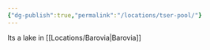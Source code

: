 ```yaml
---
{"dg-publish":true,"permalink":"/locations/tser-pool/"}
---
```


Its a lake in [[Locations/Barovia\|Barovia]]